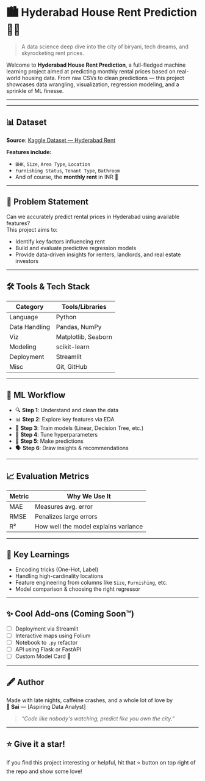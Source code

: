 # 🏙️ Hyderabad House Rent Prediction 🧠💸

> A data science deep dive into the city of biryani, tech dreams, and skyrocketing rent prices.

Welcome to **Hyderabad House Rent Prediction**, a full-fledged machine learning project aimed at predicting monthly rental prices based on real-world housing data. From raw CSVs to clean predictions — this project showcases data wrangling, visualization, regression modeling, and a sprinkle of ML finesse.

---


---

## 📊 Dataset

**Source**: [Kaggle Dataset — Hyderabad Rent](https://www.kaggle.com/datasets/muhammedabdulazeem/house-rent-prediction-for-hyderabad)

**Features include:**
- `BHK`, `Size`, `Area Type`, `Location`
- `Furnishing Status`, `Tenant Type`, `Bathroom`
- And of course, the **monthly rent** in INR 💸

---

## 💼 Problem Statement

Can we accurately predict rental prices in Hyderabad using available features?  
This project aims to:
- Identify key factors influencing rent
- Build and evaluate predictive regression models
- Provide data-driven insights for renters, landlords, and real estate investors

---

## 🛠️ Tools & Tech Stack

| Category        | Tools/Libraries |
|---------------- |-----------------|
| Language        | Python          |
| Data Handling   | Pandas, NumPy   |
| Viz             | Matplotlib, Seaborn |
| Modeling        | scikit-learn    |
| Deployment      | Streamlit       |
| Misc            | Git, GitHub     |

---

## 🚀 ML Workflow

- 🔍 **Step 1**: Understand and clean the data  
- 📊 **Step 2**: Explore key features via EDA  
- 🧠 **Step 3**: Train models (Linear, Decision Tree, etc.)  
- 🧪 **Step 4**: Tune hyperparameters  
- 🎯 **Step 5**: Make predictions  
- 🗣️ **Step 6**: Draw insights & recommendations

---

## 📈 Evaluation Metrics

| Metric | Why We Use It         |
|--------|------------------------|
| MAE    | Measures avg. error    |
| RMSE   | Penalizes large errors |
| R²     | How well the model explains variance |

---

## 🧠 Key Learnings

- Encoding tricks (One-Hot, Label)
- Handling high-cardinality locations
- Feature engineering from columns like `Size`, `Furnishing`, etc.
- Model comparison & choosing the right regressor

---

## ✨ Cool Add-ons (Coming Soon™)

- [ ] Deployment via Streamlit  
- [ ] Interactive maps using Folium  
- [ ] Notebook to `.py` refactor  
- [ ] API using Flask or FastAPI  
- [ ] Custom Model Card 🧾

---

## 🖋️ Author

Made with late nights, caffeine crashes, and a whole lot of love by  
**👑 Sai** — [Aspiring Data Analyst]

> *“Code like nobody's watching, predict like you own the city.”*

---

## ⭐️ Give it a star!

If you find this project interesting or helpful, hit that ⭐️ button on top right of the repo and show some love!

